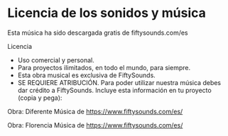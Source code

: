 

# Licencia de los sonidos y música 

Esta música ha sido descargada gratis de fiftysounds.com/es

Licencia  
* Uso comercial y personal.
* Para proyectos ilimitados, en todo el mundo, para siempre.
* Esta obra musical es exclusiva de FiftySounds.
* SE REQUIERE ATRIBUCIÓN. Para poder utilizar nuestra música debes dar crédito a FiftySounds. 
Incluye esta información en tu proyecto (copia y pega):

Obra: Diferente
Música de https://www.fiftysounds.com/es/ 

Obra: Florencia
Música de https://www.fiftysounds.com/es/ 
